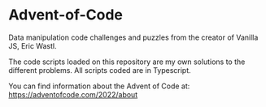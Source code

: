 # Advent-of-Code
Data manipulation code challenges and puzzles from the creator of Vanilla JS, Eric Wastl.

The code scripts loaded on this repository are my own solutions to the different problems. All scripts coded are in Typescript.

You can find information about the Advent of Code at: https://adventofcode.com/2022/about
